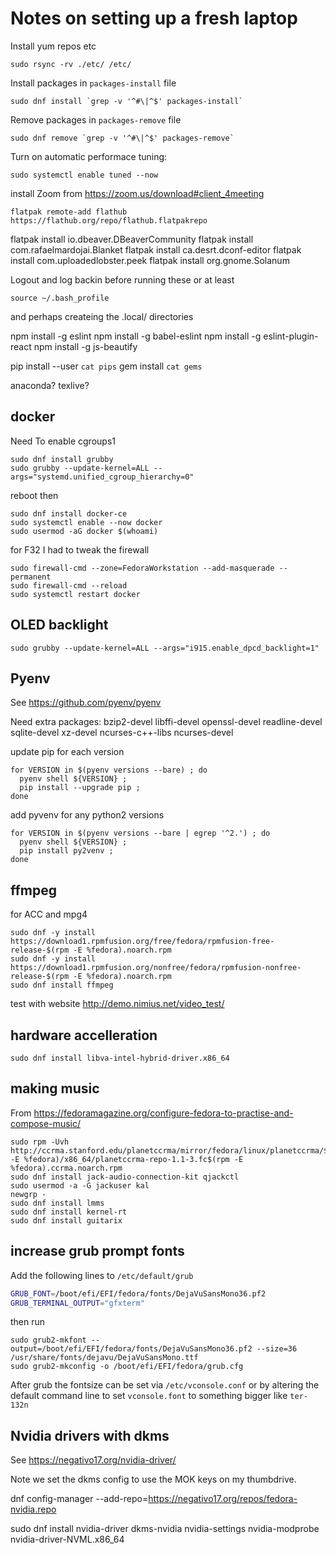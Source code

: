 # Notes on setting up a fresh laptop

Install yum repos etc

    sudo rsync -rv ./etc/ /etc/

Install packages in `packages-install` file

    sudo dnf install `grep -v '^#\|^$' packages-install`

Remove packages in `packages-remove` file

    sudo dnf remove `grep -v '^#\|^$' packages-remove`

Turn on automatic performace tuning:

    sudo systemctl enable tuned --now

install Zoom from https://zoom.us/download#client_4meeting

    flatpak remote-add flathub https://flathub.org/repo/flathub.flatpakrepo

flatpak install io.dbeaver.DBeaverCommunity
flatpak install com.rafaelmardojai.Blanket
flatpak install ca.desrt.dconf-editor
flatpak install com.uploadedlobster.peek
flatpak install org.gnome.Solanum

Logout and log backin before running these or at least

    source ~/.bash_profile

and perhaps createing the .local/ directories

  npm install -g eslint
  npm install -g babel-eslint
  npm install -g eslint-plugin-react
  npm install -g js-beautify

  pip install --user `cat pips`
  gem install `cat gems`

anaconda?
texlive?

## docker

Need To enable cgroups1

    sudo dnf install grubby
    sudo grubby --update-kernel=ALL --args="systemd.unified_cgroup_hierarchy=0"

reboot then

    sudo dnf install docker-ce
    sudo systemctl enable --now docker
    sudo usermod -aG docker $(whoami)


for F32 I had to tweak the firewall

    sudo firewall-cmd --zone=FedoraWorkstation --add-masquerade --permanent
    sudo firewall-cmd --reload
    sudo systemctl restart docker


## OLED backlight

    sudo grubby --update-kernel=ALL --args="i915.enable_dpcd_backlight=1"

## Pyenv

See https://github.com/pyenv/pyenv

Need extra packages:
 bzip2-devel
 libffi-devel
 openssl-devel
 readline-devel
 sqlite-devel
 xz-devel
 ncurses-c++-libs
 ncurses-devel

update pip for each version
```
for VERSION in $(pyenv versions --bare) ; do
  pyenv shell ${VERSION} ;
  pip install --upgrade pip ;
done
```

add pyvenv for any python2 versions

```
for VERSION in $(pyenv versions --bare | egrep '^2.') ; do
  pyenv shell ${VERSION} ;
  pip install py2venv ;
done
```

## ffmpeg

for ACC and mpg4

```
sudo dnf -y install https://download1.rpmfusion.org/free/fedora/rpmfusion-free-release-$(rpm -E %fedora).noarch.rpm
sudo dnf -y install https://download1.rpmfusion.org/nonfree/fedora/rpmfusion-nonfree-release-$(rpm -E %fedora).noarch.rpm
sudo dnf install ffmpeg
```

test with website http://demo.nimius.net/video_test/

## hardware accelleration

```
sudo dnf install libva-intel-hybrid-driver.x86_64
```

## making music

From <https://fedoramagazine.org/configure-fedora-to-practise-and-compose-music/>

```
sudo rpm -Uvh http://ccrma.stanford.edu/planetccrma/mirror/fedora/linux/planetccrma/$(rpm -E %fedora)/x86_64/planetccrma-repo-1.1-3.fc$(rpm -E %fedora).ccrma.noarch.rpm
sudo dnf install jack-audio-connection-kit qjackctl
sudo usermod -a -G jackuser kal
newgrp -
sudo dnf install lmms
sudo dnf install kernel-rt
sudo dnf install guitarix
```

## increase grub prompt fonts

Add the following lines to `/etc/default/grub`

```bash
GRUB_FONT=/boot/efi/EFI/fedora/fonts/DejaVuSansMono36.pf2
GRUB_TERMINAL_OUTPUT="gfxterm"
```

then run

```
sudo grub2-mkfont --output=/boot/efi/EFI/fedora/fonts/DejaVuSansMono36.pf2 --size=36 /usr/share/fonts/dejavu/DejaVuSansMono.ttf
sudo grub2-mkconfig -o /boot/efi/EFI/fedora/grub.cfg
```

After grub the fontsize can be set via `/etc/vconsole.conf` or by altering the
default command line to set `vconsole.font` to something bigger like `ter-132n`

## Nvidia drivers with dkms

See https://negativo17.org/nvidia-driver/

Note we set the dkms config to use the MOK keys on my thumbdrive.

dnf config-manager --add-repo=https://negativo17.org/repos/fedora-nvidia.repo

sudo dnf install nvidia-driver dkms-nvidia nvidia-settings nvidia-modprobe nvidia-driver-NVML.x86_64
